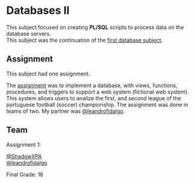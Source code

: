 # Databases II

This subject focused on creating **PL/SQL** scripts to process data on the database servers.  
This subject was the continuation of the [first database subject](https://github.com/ShadowXPAEdu/tpsi-databases-i).

## Assignment

This subject had one assignment.

The [assignment](Assignment/Assignment.pdf) was to implement a database, with views, functions, procedures, and triggers to support a web system (fictional web system). This system allows users to analize the first, and second league of the portuguese football (soccer) championship. The assignment was done in teams of two. My partner was [@leandrofidalgo](https://github.com/leandrofidalgo).  

## Team

Assignment 1:

[@ShadowXPA](https://github.com/ShadowXPA)  
[@leandrofidalgo](https://github.com/leandrofidalgo)

Final Grade: 18
